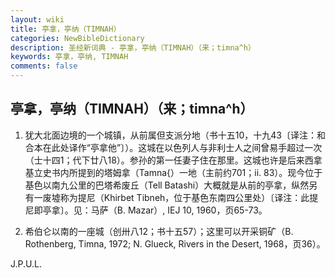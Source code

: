 ```yaml
---
layout: wiki
title: 亭拿，亭纳（TIMNAH）
categories: NewBibleDictionary
description: 圣经新词典 - 亭拿，亭纳（TIMNAH）（来；timna^h）
keywords: 亭拿，亭纳, TIMNAH
comments: false
---
```


## 亭拿，亭纳（TIMNAH）（来；timna^h）

1. 犹大北面边境的一个城镇，从前属但支派分地（书十五10，十九43〔译注：和合本在此处译作“亭拿他”〕）。这城在以色列人与非利士人之间曾易手超过一次（士十四1；代下廿八18）。参孙的第一任妻子住在那里。这城也许是后来西拿基立史书内所提到的塔姆拿（Tamna{）一地（主前约701；ii. 83）。现今位于基色以南九公里的巴塔希废丘（Tell Batashi）大概就是从前的亭拿，纵然另有一废墟称为提尼（Khirbet Tibneh，位于基色东南四公里处）〔译注：此提尼即亭拿〕。见：马萨（B. Mazar）, IEJ 10, 1960，页65-73。

2. 希伯仑以南的一座城（创卅八12；书十五57）；这里可以开采铜矿（B. Rothenberg, Timna, 1972; N. Glueck, Rivers in the Desert, 1968，页36）。

J.P.U.L.








